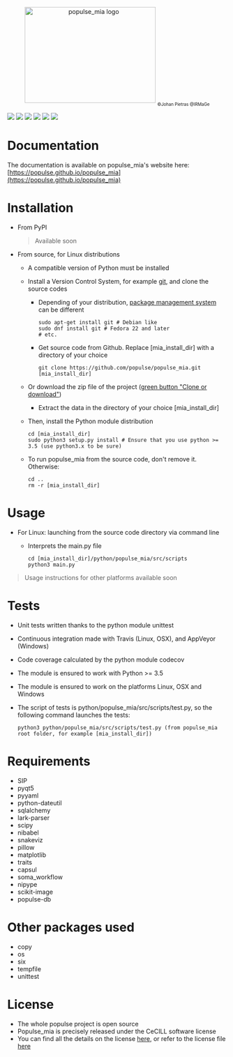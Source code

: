 <p align="center" >
	<img src="https://github.com/populse/populse_mia/blob/master/python/populse_mia/sources_images/Logo_populse_mia.jpg" alt="populse_mia logo" height="220" width="300">
	<sub><sub> ©Johan Pietras @IRMaGe </sub></sub>
</p>

[![](https://travis-ci.org/populse/populse_mia.svg?branch=master)](https://travis-ci.org/populse/populse_mia)
[![](https://ci.appveyor.com/api/projects/status/2km9ddxkpfkgra7v?svg=true)](https://ci.appveyor.com/project/populse/populse-mia)
[![](https://codecov.io/github/populse/populse_mia/coverage.svg?branch=master)](https://codecov.io/github/populse/populse_mia)
[![](https://img.shields.io/badge/license-CeCILL-blue.svg)](https://github.com/populse/populse_mia/blob/master/LICENSE)
[![](https://img.shields.io/badge/python-3.5%2C%203.6%2C%203.7-yellow.svg)](#)
[![](https://img.shields.io/badge/platform-Linux%2C%20OSX%2C%20Windows-orange.svg)](#)

# Documentation

The documentation is available on populse_mia's website here: [https://populse.github.io/populse_mia](https://populse.github.io/populse_mia)

# Installation

* From PyPI

   > Available soon

* From source, for Linux distributions
  * A compatible version of Python must be installed
  * Install a Version Control System, for example [git](https://git-scm.com/book/en/v2/Getting-Started-About-Version-Control), and clone the source codes
    * Depending of your distribution, [package management system](https://en.wikipedia.org/wiki/Package_manager) can be different

          sudo apt-get install git # Debian like
          sudo dnf install git # Fedora 22 and later
          # etc.

    * Get source code from Github. Replace [mia_install_dir] with a directory of your choice

          git clone https://github.com/populse/populse_mia.git [mia_install_dir]

  * Or download the zip file of the project ([green button "Clone or download"](https://github.com/populse/populse_mia))
  
     * Extract the data in the directory of your choice [mia_install_dir]

  * Then, install the Python module distribution

        cd [mia_install_dir]  
        sudo python3 setup.py install # Ensure that you use python >= 3.5 (use python3.x to be sure)  

  * To run populse_mia from the source code, don't remove it. Otherwise:

        cd ..  
        rm -r [mia_install_dir]  

# Usage

  * For Linux: launching from the source code directory via command line

    * Interprets the main.py file

          cd [mia_install_dir]/python/populse_mia/src/scripts  
          python3 main.py  

> Usage instructions for other platforms available soon

# Tests

* Unit tests written thanks to the python module unittest
* Continuous integration made with Travis (Linux, OSX), and AppVeyor (Windows)
* Code coverage calculated by the python module codecov
* The module is ensured to work with Python >= 3.5
* The module is ensured to work on the platforms Linux, OSX and Windows
* The script of tests is python/populse_mia/src/scripts/test.py, so the following command launches the tests:

      python3 python/populse_mia/src/scripts/test.py (from populse_mia root folder, for example [mia_install_dir])

# Requirements

* SIP
* pyqt5
* pyyaml
* python-dateutil
* sqlalchemy
* lark-parser
* scipy
* nibabel
* snakeviz
* pillow
* matplotlib
* traits
* capsul
* soma_workflow
* nipype
* scikit-image
* populse-db

# Other packages used

* copy
* os
* six
* tempfile
* unittest

# License

* The whole populse project is open source
* Populse_mia is precisely released under the CeCILL software license
* You can find all the details on the license [here](http://www.cecill.info/licences/Licence_CeCILL_V2.1-en.html), or refer to the license file [here](https://github.com/populse/populse_mia/blob/master/LICENSE)
